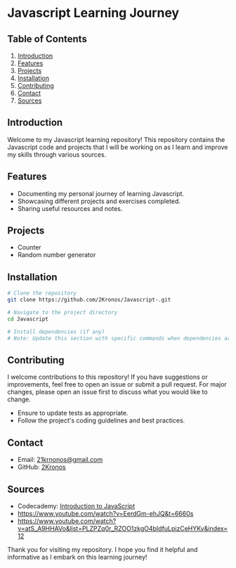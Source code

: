 
# Javascript Learning Journey

## Table of Contents

1. [Introduction](#introduction)
2. [Features](#features)
3. [Projects](#Projects)
4. [Installation](#installation)
5. [Contributing](#contributing)
6. [Contact](#contact)
7. [Sources](#Sources)

## Introduction

Welcome to my Javascript learning repository! This repository contains the Javascript code and projects that I will be working on as I learn and improve my skills through various sources.

## Features

- Documenting my personal journey of learning Javascript.
- Showcasing different projects and exercises completed.
- Sharing useful resources and notes.

## Projects
- Counter
- Random number generator
## Installation

```bash
# Clone the repository
git clone https://github.com/2Kronos/Javascript-.git

# Navigate to the project directory
cd Javascript

# Install dependencies (if any)
# Note: Update this section with specific commands when dependencies are added
```

## Contributing

I welcome contributions to this repository! If you have suggestions or improvements, feel free to open an issue or submit a pull request. For major changes, please open an issue first to discuss what you would like to change.

- Ensure to update tests as appropriate.
- Follow the project's coding guidelines and best practices.

## Contact

- Email: 21krnonos@gmail.com
- GitHub: [2Kronos](https://github.com/2Kronos)

## Sources

- Codecademy: [Introduction to JavaScript](https://www.codecademy.com/enrolled/courses/introduction-to-javascript)
- https://www.youtube.com/watch?v=EerdGm-ehJQ&t=6660s
- https://www.youtube.com/watch?v=atS_A9HHAVo&list=PLZPZq0r_RZOO1zkgO4bIdfuLpizCeHYKv&index=12

Thank you for visiting my repository. I hope you find it helpful and informative as I embark on this learning journey!
